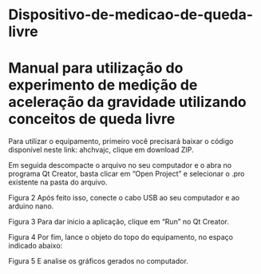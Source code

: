 # Dispositivo-de-medicao-de-queda-livre

# Manual para utilização do experimento de medição de aceleração da gravidade utilizando conceitos de queda livre

Para utilizar o equipamento, primeiro você precisará baixar o código disponível neste link: ahchvajc, clique em download ZIP.

Em seguida descompacte o arquivo no seu computador e o abra no programa Qt Creator, basta clicar em “Open Project” e selecionar o .pro existente na pasta do arquivo.

Figura 2
Após feito isso, conecte o cabo USB ao seu computador e ao arduino nano.
 
Figura 3
Para dar inicio a aplicação, clique em “Run” no Qt Creator.

Figura 4
Por fim, lance o objeto do topo do equipamento, no espaço indicado abaixo:

Figura 5
E analise os gráficos gerados no computador.

